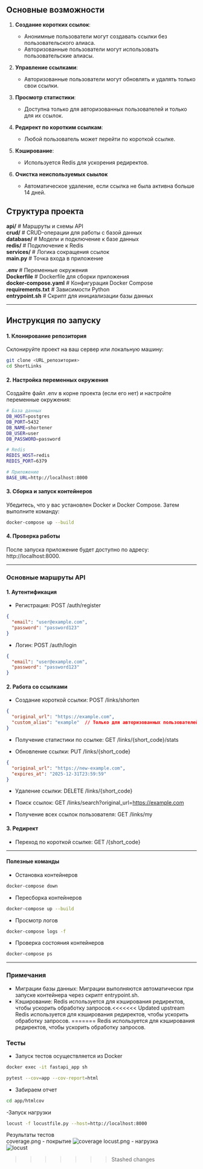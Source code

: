## Основные возможности

1. **Создание коротких ссылок**:
   - Анонимные пользователи могут создавать ссылки без пользовательского алиаса.
   - Авторизованные пользователи могут использовать пользовательские алиасы.

2. **Управление ссылками**:
   - Авторизованные пользователи могут обновлять и удалять только свои ссылки.

3. **Просмотр статистики**:
   - Доступна только для авторизованных пользователей и только для их ссылок.

4. **Редирект по коротким ссылкам**:
   - Любой пользователь может перейти по короткой ссылке.

5. **Кэширование**:
   - Используется Redis для ускорения редиректов.

6. **Очистка неиспользуемых сыылок**
   - Автоматическое удаление, если ссылка не была активна больше 14 дней.

## Структура проекта
**api/** # Маршруты и схемы API  
**crud/** # CRUD-операции для работы с базой данных   
**database/** # Модели и подключение к базе данных   
**redis/** # Подключение к Redis   
**services/** # Логика сокращения ссылок   
**main.py** # Точка входа в приложение   
  
**.env** # Переменные окружения   
**Dockerfile** # Dockerfile для сборки приложения   
**docker-compose.yaml** # Конфигурация Docker Compose   
**requirements.txt** # Зависимости Python   
**entrypoint.sh** # Скрипт для инициализации базы данных  

---

## Инструкция по запуску

#### 1. Клонирование репозитория

Склонируйте проект на ваш сервер или локальную машину:

```bash
git clone <URL_репозитория>
cd ShortLinks
```

#### 2. Настройка переменных окружения
Создайте файл .env в корне проекта (если его нет) и настройте переменные окружения:
```bash
# База данных
DB_HOST=postgres
DB_PORT=5432
DB_NAME=shortener
DB_USER=user
DB_PASSWORD=password

# Redis
REDIS_HOST=redis
REDIS_PORT=6379

# Приложение
BASE_URL=http://localhost:8000
```

#### 3. Сборка и запуск контейнеров
Убедитесь, что у вас установлен Docker и Docker Compose. Затем выполните команду:
```bash
docker-compose up --build
```

#### 4. Проверка работы
После запуска приложение будет доступно по адресу: http://localhost:8000.

---
### Основные маршруты API
#### 1. Аутентификация
- Регистрация: POST /auth/register
```json
{
  "email": "user@example.com",
  "password": "password123"
}
```

- Логин: POST /auth/login
```json
{
  "email": "user@example.com",
  "password": "password123"
}
```

#### 2. Работа со ссылками
- Создание короткой ссылки: POST /links/shorten
```json
{
  "original_url": "https://example.com",
  "custom_alias": "example"  // Только для авторизованных пользователей
}
```

- Получение статистики по ссылке: GET /links/{short_code}/stats

- Обновление ссылки: PUT /links/{short_code}
```json
{
  "original_url": "https://new-example.com",
  "expires_at": "2025-12-31T23:59:59"
}
```

- Удаление ссылки: DELETE /links/{short_code}

- Поиск ссылок: GET /links/search?original_url=https://example.com

- Получение всех ссылок пользователя: GET /links/my

#### 3. Редирект
- Переход по короткой ссылке: GET /{short_code}

---
#### Полезные команды
- Остановка контейнеров
```bash
docker-compose down
```
- Пересборка контейнеров
```bash
docker-compose up --build
```
- Просмотр логов
```bash
docker-compose logs -f
```
- Проверка состояния контейнеров
```bash
docker-compose ps
```
---
### Примечания
- Миграции базы данных:
Миграции выполняются автоматически при запуске контейнера через скрипт entrypoint.sh.
- Кэширование: 
Redis используется для кэширования редиректов, чтобы ускорить обработку запросов.<<<<<<< Updated upstream
Redis используется для кэширования редиректов, чтобы ускорить обработку запросов.
=======
Redis используется для кэширования редиректов, чтобы ускорить обработку запросов.  

### Тесты  
- Запуск тестов осуществляется из Docker
```bash
docker exec -it fastapi_app sh
```
```bash
pytest --cov=app --cov-report=html
```
- Забираем отчет
```bash
cd app/htmlcov
```
-Запуск нагрузки  
```bash
locust -f locustfile.py --host=http://localhost:8000
```

Результаты тестов  
coverage.png - покрытие 
![coverage](coverage.png)
locust.png - нагрузка  
![locust](locust.png)
>>>>>>> Stashed changes
